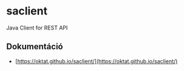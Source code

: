 # saclient

Java Client for REST API

## Dokumentáció

* [https://oktat.github.io/saclient/](https://oktat.github.io/saclient/)

